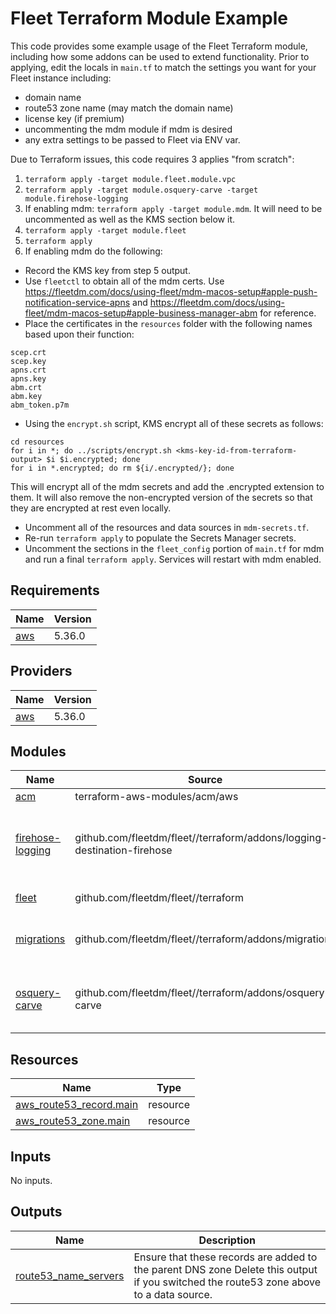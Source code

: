 # Fleet Terraform Module Example
This code provides some example usage of the Fleet Terraform module, including how some addons can be used to extend functionality.  Prior to applying, edit the locals in `main.tf` to match the settings you want for your Fleet instance including:

 - domain name
 - route53 zone name (may match the domain name)
 - license key (if premium)
 - uncommenting the mdm module if mdm is desired
 - any extra settings to be passed to Fleet via ENV var.

Due to Terraform issues, this code requires 3 applies "from scratch":
1. `terraform apply -target module.fleet.module.vpc`
2. `terraform apply -target module.osquery-carve -target module.firehose-logging`
3. If enabling mdm: `terraform apply -target module.mdm`.  It will need to be uncommented as well as the KMS section below it.
4. `terraform apply -target module.fleet`
5. `terraform apply`
6. If enabling mdm do the following:
 - Record the KMS key from step 5 output.
 - Use `fleetctl` to obtain all of the mdm certs.  Use https://fleetdm.com/docs/using-fleet/mdm-macos-setup#apple-push-notification-service-apns and https://fleetdm.com/docs/using-fleet/mdm-macos-setup#apple-business-manager-abm for reference.
 - Place the certificates in the `resources` folder with the following names based upon their function:
```
scep.crt
scep.key
apns.crt
apns.key
abm.crt
abm.key
abm_token.p7m
```
 - Using the `encrypt.sh` script, KMS encrypt all of these secrets as follows:
```
cd resources
for i in *; do ../scripts/encrypt.sh <kms-key-id-from-terraform-output> $i $i.encrypted; done
for i in *.encrypted; do rm ${i/.encrypted/}; done
```
This will encrypt all of the mdm secrets and add the .encrypted extension to them. It will also remove the non-encrypted version of the secrets so that they are encrypted at rest even locally.

 - Uncomment all of the resources and data sources in `mdm-secrets.tf`.
 - Re-run `terraform apply` to populate the Secrets Manager secrets.
 - Uncomment the sections in the `fleet_config` portion of `main.tf` for mdm and run a final `terraform apply`.  Services will restart with mdm enabled.

## Requirements

| Name | Version |
|------|---------|
| <a name="requirement_aws"></a> [aws](#requirement\_aws) | 5.36.0 |

## Providers

| Name | Version |
|------|---------|
| <a name="provider_aws"></a> [aws](#provider\_aws) | 5.36.0 |

## Modules

| Name | Source | Version |
|------|--------|---------|
| <a name="module_acm"></a> [acm](#module\_acm) | terraform-aws-modules/acm/aws | 4.3.1 |
| <a name="module_firehose-logging"></a> [firehose-logging](#module\_firehose-logging) | github.com/fleetdm/fleet//terraform/addons/logging-destination-firehose | tf-mod-addon-logging-destination-firehose-v1.1.0 |
| <a name="module_fleet"></a> [fleet](#module\_fleet) | github.com/fleetdm/fleet//terraform | tf-mod-root-v1.7.1 |
| <a name="module_migrations"></a> [migrations](#module\_migrations) | github.com/fleetdm/fleet//terraform/addons/migrations | tf-mod-addon-migrations-v2.0.0 |
| <a name="module_osquery-carve"></a> [osquery-carve](#module\_osquery-carve) | github.com/fleetdm/fleet//terraform/addons/osquery-carve | tf-mod-addon-osquery-carve-v1.0.1 |

## Resources

| Name | Type |
|------|------|
| [aws_route53_record.main](https://registry.terraform.io/providers/hashicorp/aws/5.36.0/docs/resources/route53_record) | resource |
| [aws_route53_zone.main](https://registry.terraform.io/providers/hashicorp/aws/5.36.0/docs/resources/route53_zone) | resource |

## Inputs

No inputs.

## Outputs

| Name | Description |
|------|-------------|
| <a name="output_route53_name_servers"></a> [route53\_name\_servers](#output\_route53\_name\_servers) | Ensure that these records are added to the parent DNS zone Delete this output if you switched the route53 zone above to a data source. |
